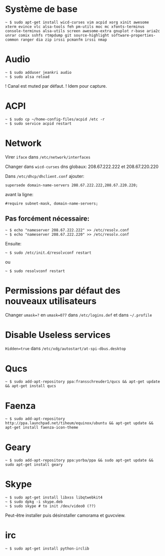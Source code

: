 # Système de base

    ~ $ sudo apt-get install wicd-curses vim acpid xorg xinit awesome xterm evince vlc alsa-tools feh pm-utils moc mc xfonts-terminus console-terminus alsa-utils screen awesome-extra gnuplot r-base aria2c unrar comix sshfs rtmpdump git source-highlight software-properties-common ranger dia zip irssi pcmanfm irssi nmap

# Audio

    ~ $ sudo adduser jeankri audio
    ~ $ sudo alsa reload

! Canal est muted par défaut.
! Idem pour capture.

# ACPI

    ~ $ sudo cp ~/home-config-files/acpid /etc -r
    ~ $ sudo service acpid restart

# Network

Virer `iface` dans `/etc/network/interfaces`

Changer dans `wicd-curses` dns globaux: 208.67.222.222 et 208.67.220.220

Dans `/etc/dhcp/dhclient.conf` ajouter: 

    supersede domain-name-servers 208.67.222.222,208.67.220.220;

avant la ligne:

    #require subnet-mask, domain-name-servers;

## Pas forcément nécessaire:

    ~ $ echo "nameserver 208.67.222.222" >> /etc/resolv.conf
    ~ $ echo "nameserver 208.67.222.220" >> /etc/resolv.conf

Ensuite:
    
    ~ $ sudo /etc/init.d/resolvconf restart 

ou

    ~ $ sudo resolvconf restart

# Permissions par défaut des nouveaux utilisateurs

  Changer `umask=?` en `umask=077` dans `/etc/logins.def` et dans `~/.profile`

# Disable Useless services

  `Hidden=true` dans `/etc/xdg/autostart/at-spi-dbus.desktop`

# Qucs

    ~ $ sudo add-apt-repository ppa:fransschreuder1/qucs && apt-get update && apt-get install qucs

# Faenza

    ~ $ sudo add-apt-repository http://ppa.launchpad.net/tiheum/equinox/ubuntu && apt-get update && apt-get install faenza-icon-theme

# Geary

    ~ $ sudo add-apt-repository ppa:yorba/ppa && sudo apt-get update && sudo apt-get install geary

# Skype

    ~ $ sudo apt-get install libxss libqtwebkit4
    ~ $ sudo dpkg -i skype.deb
    ~ $ sudo skype # to init /dev/video0 (??)


Peut-être installer puis désinstaller camorama et guvcview.

# irc

    ~ $ sudo apt-get install python-irclib

